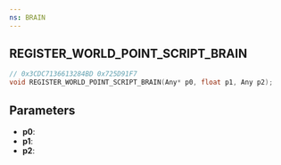 ```yaml
---
ns: BRAIN
---
```

## REGISTER_WORLD_POINT_SCRIPT_BRAIN

```c
// 0x3CDC7136613284BD 0x725D91F7
void REGISTER_WORLD_POINT_SCRIPT_BRAIN(Any* p0, float p1, Any p2);
```


## Parameters
* **p0**: 
* **p1**: 
* **p2**: 

